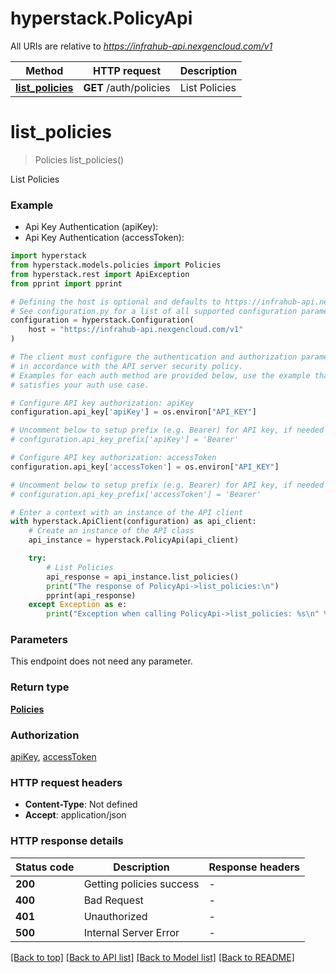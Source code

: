 # hyperstack.PolicyApi

All URIs are relative to *https://infrahub-api.nexgencloud.com/v1*

Method | HTTP request | Description
------------- | ------------- | -------------
[**list_policies**](PolicyApi.md#list_policies) | **GET** /auth/policies | List Policies


# **list_policies**
> Policies list_policies()

List Policies

### Example

* Api Key Authentication (apiKey):
* Api Key Authentication (accessToken):

```python
import hyperstack
from hyperstack.models.policies import Policies
from hyperstack.rest import ApiException
from pprint import pprint

# Defining the host is optional and defaults to https://infrahub-api.nexgencloud.com/v1
# See configuration.py for a list of all supported configuration parameters.
configuration = hyperstack.Configuration(
    host = "https://infrahub-api.nexgencloud.com/v1"
)

# The client must configure the authentication and authorization parameters
# in accordance with the API server security policy.
# Examples for each auth method are provided below, use the example that
# satisfies your auth use case.

# Configure API key authorization: apiKey
configuration.api_key['apiKey'] = os.environ["API_KEY"]

# Uncomment below to setup prefix (e.g. Bearer) for API key, if needed
# configuration.api_key_prefix['apiKey'] = 'Bearer'

# Configure API key authorization: accessToken
configuration.api_key['accessToken'] = os.environ["API_KEY"]

# Uncomment below to setup prefix (e.g. Bearer) for API key, if needed
# configuration.api_key_prefix['accessToken'] = 'Bearer'

# Enter a context with an instance of the API client
with hyperstack.ApiClient(configuration) as api_client:
    # Create an instance of the API class
    api_instance = hyperstack.PolicyApi(api_client)

    try:
        # List Policies
        api_response = api_instance.list_policies()
        print("The response of PolicyApi->list_policies:\n")
        pprint(api_response)
    except Exception as e:
        print("Exception when calling PolicyApi->list_policies: %s\n" % e)
```



### Parameters

This endpoint does not need any parameter.

### Return type

[**Policies**](Policies.md)

### Authorization

[apiKey](../README.md#apiKey), [accessToken](../README.md#accessToken)

### HTTP request headers

 - **Content-Type**: Not defined
 - **Accept**: application/json

### HTTP response details

| Status code | Description | Response headers |
|-------------|-------------|------------------|
**200** | Getting policies success |  -  |
**400** | Bad Request |  -  |
**401** | Unauthorized |  -  |
**500** | Internal Server Error |  -  |

[[Back to top]](#) [[Back to API list]](../README.md#documentation-for-api-endpoints) [[Back to Model list]](../README.md#documentation-for-models) [[Back to README]](../README.md)

